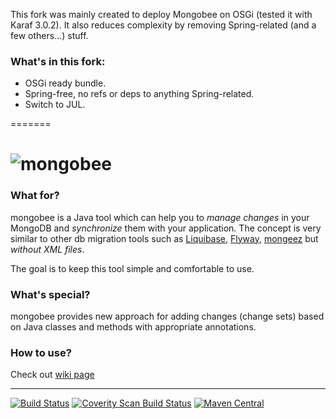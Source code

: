 This fork was mainly created to deploy Mongobee on OSGi (tested it with Karaf 3.0.2). It also reduces complexity by removing Spring-related (and a few others...) stuff.
### What's in this fork:
* OSGi ready bundle.
* Spring-free, no refs or deps to anything Spring-related.
* Switch to JUL.


=======


![mongobee](https://raw.githubusercontent.com/mongobee/mongobee/master/misc/mongobee_min.png)
=======

### What for?

mongobee is a Java tool which can help you to *manage changes* in your MongoDB and *synchronize* them with your application.
The concept is very similar to other db migration tools such as [Liquibase](http://www.liquibase.org),
[Flyway](http://flywaydb.org), [mongeez](https://github.com/secondmarket/mongeez) but *without XML files*.

The goal is to keep this tool simple and comfortable to use.

### What's special?

mongobee provides new approach for adding changes (change sets) based on Java classes and methods with appropriate annotations.

### How to use?

Check out [wiki page](https://github.com/aaranost/mongobee/wiki/How-to-use-mongobee)


---
[![Build Status](https://travis-ci.org/mongobee/mongobee.svg?branch=master)](https://travis-ci.org/mongobee/mongobee) [![Coverity Scan Build Status](https://scan.coverity.com/projects/2721/badge.svg)](https://scan.coverity.com/projects/2721) [![Maven Central](https://maven-badges.herokuapp.com/maven-central/com.github.mongobee/mongobee/badge.svg)](https://maven-badges.herokuapp.com/maven-central/com.github.mongobee/mongobee)
